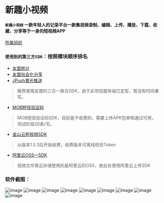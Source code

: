 # **新趣小视频**
#### `新趣小视频` 一款年轻人的记录平台一款集视频录制、编辑、上传、播放、下载、收藏、分享等于一身的短视频APP
[所属组织](https://github.com/feiyouAndroidTeam)
### `使用到的第三方SDK`：按照模块顺序排名
* [友盟统计](https://developer.umeng.com/sdk/android)</br>
* [友盟社会化分享](https://developer.umeng.com/sdk/android)</br>
* [JPush激光推送](https://www.jiguang.cn/im)</br>
>推荐使用友盟的三合一聚合SDK，由于此项目服务端已定型，暂没有时间重写。
* [MOB短信验证码](http://www.mob.com/downloadDetail/SMS/android)</br>
>MOB短信验证码SDK，目前是不收费的，需要上传APK包审核通过可用，测试阶段20条/天。
* [金山云短视频SDK](https://github.com/ksvc/KSYMediaEditorKit_Android)</br>
>从版本1.5.3后开始收费，收费版本可离线校验Token
* [阿里云OSS—SDK](https://help.aliyun.com/document_detail/31890.html?spm=a2c4g.11186623.6.566.2eVSbe)</br>
>视频文件等云存储使用的是阿里云的OSS，故此处使用阿里云上传SDK

### 软件截图：
![image](https://raw.githubusercontent.com/feiyouAndroidTeam/Video/master/screen/截屏_20180421_101310.jpg)
![image](https://raw.githubusercontent.com/feiyouAndroidTeam/Video/master/screen/截屏_20180421_101456.jpg)
![image](https://raw.githubusercontent.com/feiyouAndroidTeam/Video/master/screen/截屏_20180421_101501.jpg)
![image](https://raw.githubusercontent.com/feiyouAndroidTeam/Video/master/screen/截屏_20180421_101503.jpg)
![image](https://raw.githubusercontent.com/feiyouAndroidTeam/Video/master/screen/截屏_20180421_101529.jpg)
![image](https://raw.githubusercontent.com/feiyouAndroidTeam/Video/master/screen/截屏_20180421_101534.jpg)
![image](https://raw.githubusercontent.com/feiyouAndroidTeam/Video/master/screen/截屏_20180421_101603.jpg)
![image](https://raw.githubusercontent.com/feiyouAndroidTeam/Video/master/screen/截屏_20180421_101403.jpg)
![image](https://raw.githubusercontent.com/feiyouAndroidTeam/Video/master/screen/截屏_20180421_101332.jpg)